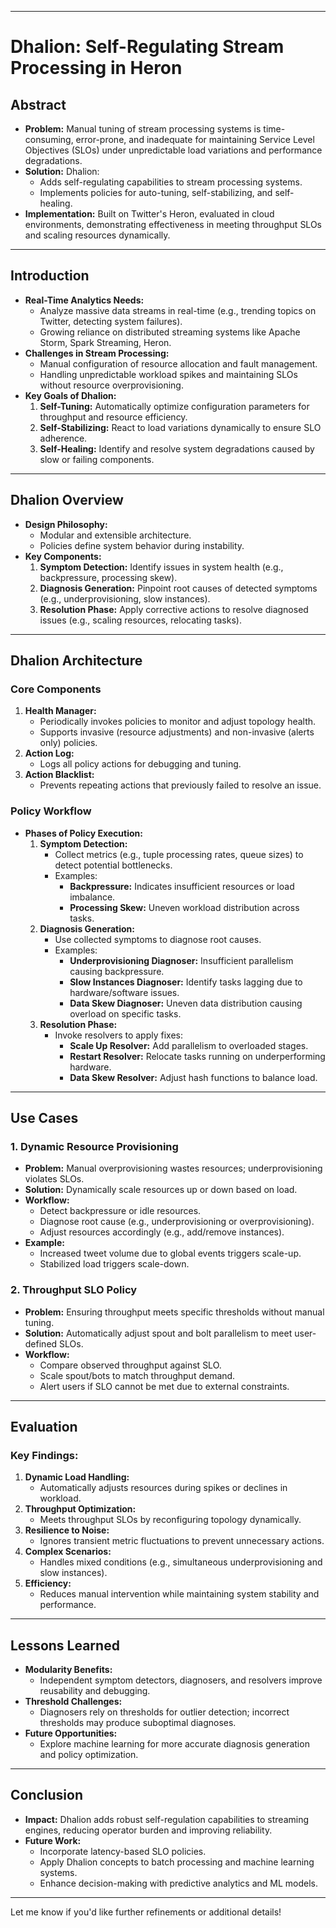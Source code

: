 

---

# **Dhalion: Self-Regulating Stream Processing in Heron**

## **Abstract**

- **Problem:** Manual tuning of stream processing systems is time-consuming, error-prone, and inadequate for maintaining Service Level Objectives (SLOs) under unpredictable load variations and performance degradations.
- **Solution:** Dhalion:
    - Adds self-regulating capabilities to stream processing systems.
    - Implements policies for auto-tuning, self-stabilizing, and self-healing.
- **Implementation:** Built on Twitter's Heron, evaluated in cloud environments, demonstrating effectiveness in meeting throughput SLOs and scaling resources dynamically.

---

## **Introduction**

- **Real-Time Analytics Needs:**
    - Analyze massive data streams in real-time (e.g., trending topics on Twitter, detecting system failures).
    - Growing reliance on distributed streaming systems like Apache Storm, Spark Streaming, Heron.
- **Challenges in Stream Processing:**
    - Manual configuration of resource allocation and fault management.
    - Handling unpredictable workload spikes and maintaining SLOs without resource overprovisioning.
- **Key Goals of Dhalion:**
    1. **Self-Tuning:** Automatically optimize configuration parameters for throughput and resource efficiency.
    2. **Self-Stabilizing:** React to load variations dynamically to ensure SLO adherence.
    3. **Self-Healing:** Identify and resolve system degradations caused by slow or failing components.

---

## **Dhalion Overview**

- **Design Philosophy:**
    - Modular and extensible architecture.
    - Policies define system behavior during instability.
- **Key Components:**
    1. **Symptom Detection:** Identify issues in system health (e.g., backpressure, processing skew).
    2. **Diagnosis Generation:** Pinpoint root causes of detected symptoms (e.g., underprovisioning, slow instances).
    3. **Resolution Phase:** Apply corrective actions to resolve diagnosed issues (e.g., scaling resources, relocating tasks).

---

## **Dhalion Architecture**

### **Core Components**

1. **Health Manager:**
    - Periodically invokes policies to monitor and adjust topology health.
    - Supports invasive (resource adjustments) and non-invasive (alerts only) policies.
2. **Action Log:**
    - Logs all policy actions for debugging and tuning.
3. **Action Blacklist:**
    - Prevents repeating actions that previously failed to resolve an issue.

### **Policy Workflow**

- **Phases of Policy Execution:**
    1. **Symptom Detection:**
        - Collect metrics (e.g., tuple processing rates, queue sizes) to detect potential bottlenecks.
        - Examples:
            - **Backpressure:** Indicates insufficient resources or load imbalance.
            - **Processing Skew:** Uneven workload distribution across tasks.
    2. **Diagnosis Generation:**
        - Use collected symptoms to diagnose root causes.
        - Examples:
            - **Underprovisioning Diagnoser:** Insufficient parallelism causing backpressure.
            - **Slow Instances Diagnoser:** Identify tasks lagging due to hardware/software issues.
            - **Data Skew Diagnoser:** Uneven data distribution causing overload on specific tasks.
    3. **Resolution Phase:**
        - Invoke resolvers to apply fixes:
            - **Scale Up Resolver:** Add parallelism to overloaded stages.
            - **Restart Resolver:** Relocate tasks running on underperforming hardware.
            - **Data Skew Resolver:** Adjust hash functions to balance load.

---

## **Use Cases**

### **1. Dynamic Resource Provisioning**

- **Problem:** Manual overprovisioning wastes resources; underprovisioning violates SLOs.
- **Solution:** Dynamically scale resources up or down based on load.
- **Workflow:**
    - Detect backpressure or idle resources.
    - Diagnose root cause (e.g., underprovisioning or overprovisioning).
    - Adjust resources accordingly (e.g., add/remove instances).
- **Example:**
    - Increased tweet volume due to global events triggers scale-up.
    - Stabilized load triggers scale-down.

### **2. Throughput SLO Policy**

- **Problem:** Ensuring throughput meets specific thresholds without manual tuning.
- **Solution:** Automatically adjust spout and bolt parallelism to meet user-defined SLOs.
- **Workflow:**
    - Compare observed throughput against SLO.
    - Scale spout/bots to match throughput demand.
    - Alert users if SLO cannot be met due to external constraints.

---

## **Evaluation**

### **Key Findings:**

1. **Dynamic Load Handling:**
    - Automatically adjusts resources during spikes or declines in workload.
2. **Throughput Optimization:**
    - Meets throughput SLOs by reconfiguring topology dynamically.
3. **Resilience to Noise:**
    - Ignores transient metric fluctuations to prevent unnecessary actions.
4. **Complex Scenarios:**
    - Handles mixed conditions (e.g., simultaneous underprovisioning and slow instances).
5. **Efficiency:**
    - Reduces manual intervention while maintaining system stability and performance.

---

## **Lessons Learned**

- **Modularity Benefits:**
    - Independent symptom detectors, diagnosers, and resolvers improve reusability and debugging.
- **Threshold Challenges:**
    - Diagnosers rely on thresholds for outlier detection; incorrect thresholds may produce suboptimal diagnoses.
- **Future Opportunities:**
    - Explore machine learning for more accurate diagnosis generation and policy optimization.

---

## **Conclusion**

- **Impact:** Dhalion adds robust self-regulation capabilities to streaming engines, reducing operator burden and improving reliability.
- **Future Work:**
    - Incorporate latency-based SLO policies.
    - Apply Dhalion concepts to batch processing and machine learning systems.
    - Enhance decision-making with predictive analytics and ML models.

---

Let me know if you'd like further refinements or additional details!